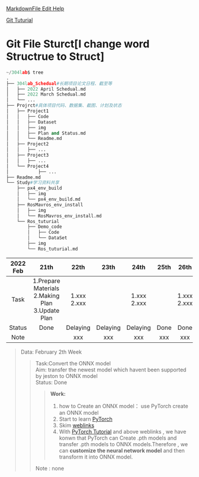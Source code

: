 [MarkdownFile Edit Help](https://www.runoob.com/markdown/md-image.html)  

[Git Tuturial](https://github.com/TyZhouv/HIT-e304_Tx2_Project/blob/master/Git_Tuturial.md)  

# Git File Sturct[I change word Structrue to Struct]
```Python
~/304lab$ tree
.
├── 304lab_Schedual#长期项目论文日程、截至等
│   ├── 2022 April Schedual.md
│   ├── 2022 March Schedual.md
│   └── ...
├── Projrct#具体项目代码、数据集、截图、计划及状态
│   ├── Project1
│   │   ├── Code
│   │   ├── Dataset
│   │   ├── img
│   │   ├── Plan and Status.md
│   │   └── Readme.md
│   ├── Project2
│   │   ├── ...
│   ├── Project3
│   │   ├── ...
│   └── Project4
│           ├── ...
├── Readme.md
└── Study#学习资料共享
    ├── px4_env_build
    │   ├── img
    │   └── px4_env_build.md
    ├── RosMavros_env_install
    │   ├── img
    │   └── RosMavros_env_install.md
    └── Ros_tuturial
        ├── Demo_code
        │   ├── Code
        │   └── DataSet
        ├── img
        └── Ros_tuturial.md
```


|2022 Feb| 21th | 22th | 23th | 24th | 25th | 26th | 27th |
|:--:|:--:|:--:|:--:|:--:|:--:|:--:|:--:|
|Task|1.Prepare Materials<br>2.Making Plan<br>3.Update Plan|1.xxx<br>2.xxx||1.xxx<br>2.xxx||1.xxx<br>2.xxx|1.Prepare Materials <br> 2.Create .pth model|1.Transfer .pyh model to ONNX model|||
|Status|Done|Delaying|Delaying|Delaying|Done|Done|Done|
|Note||xxx|xxx|xxx|xxx|xxx|||

> Data: February 2th Week
>> Task:Convert the ONNX model  
>> Aim: transfer the newest model which havent been supported by jeston to ONNX model  
>> Status: Done
>>> **Work:**  
>>>1. how to Create an ONNX model： use PyTorch create an ONNX model
>>>2. Start to learn [PyTorch](https://pytorch.apachecn.org/#/docs/1.7/04)
>>>3. Skim [weblinks](https://www.google.com.hk/search?q=pytorch%E5%A6%82%E4%BD%95%E7%94%9F%E6%88%90ONNX%E6%A8%A1%E5%9E%8B&client=ubuntu&hs=wDW&ei=YIsCYumvM5G5mAW-pLu4Bw&ved=0ahUKEwjp3_mZtfD1AhWRHKYKHT7SDncQ4dUDCA4&uact=5&oq=pytorch%E5%A6%82%E4%BD%95%E7%94%9F%E6%88%90ONNX%E6%A8%A1%E5%9E%8B&gs_lcp=Cgdnd3Mtd2l6EAM6BAgAEEM6BQgAEIAEOgYIABAHEB46AggASgQIQRgASgUIQBIBMUoECEYYAFAAWLg9YK0_aAJwAXgEgAHIBogB5kOSAQwyLTIxLjMuMi4yLjGYAQCgAQHAAQE&sclient=gws-wiz)
>>>4. With [PyTorch Tutorial](https://pytorch.apachecn.org/#/docs/1.7/06) and above weblinks , we have konwn that PyTorch can Create .pth models and transfer .pth models to ONNX models.Therefore , we can  **customize the neural network model** and then transform it into ONNX model.   
>>>
>>Note : none

